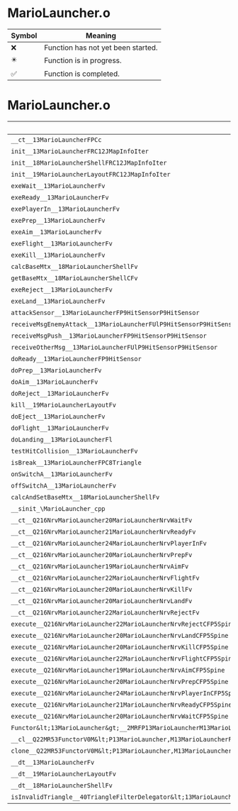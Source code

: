 # MarioLauncher.o
| Symbol | Meaning 
| ------------- | ------------- 
| :x: | Function has not yet been started. 
| :eight_pointed_black_star: | Function is in progress. 
| :white_check_mark: | Function is completed. 


# MarioLauncher.o
| Symbol | Decompiled? |
| ------------- | ------------- |
| `__ct__13MarioLauncherFPCc` | :x: |
| `init__13MarioLauncherFRC12JMapInfoIter` | :x: |
| `init__18MarioLauncherShellFRC12JMapInfoIter` | :x: |
| `init__19MarioLauncherLayoutFRC12JMapInfoIter` | :x: |
| `exeWait__13MarioLauncherFv` | :x: |
| `exeReady__13MarioLauncherFv` | :x: |
| `exePlayerIn__13MarioLauncherFv` | :x: |
| `exePrep__13MarioLauncherFv` | :x: |
| `exeAim__13MarioLauncherFv` | :x: |
| `exeFlight__13MarioLauncherFv` | :x: |
| `exeKill__13MarioLauncherFv` | :x: |
| `calcBaseMtx__18MarioLauncherShellFv` | :x: |
| `getBaseMtx__18MarioLauncherShellCFv` | :x: |
| `exeReject__13MarioLauncherFv` | :x: |
| `exeLand__13MarioLauncherFv` | :x: |
| `attackSensor__13MarioLauncherFP9HitSensorP9HitSensor` | :x: |
| `receiveMsgEnemyAttack__13MarioLauncherFUlP9HitSensorP9HitSensor` | :x: |
| `receiveMsgPush__13MarioLauncherFP9HitSensorP9HitSensor` | :x: |
| `receiveOtherMsg__13MarioLauncherFUlP9HitSensorP9HitSensor` | :x: |
| `doReady__13MarioLauncherFP9HitSensor` | :x: |
| `doPrep__13MarioLauncherFv` | :x: |
| `doAim__13MarioLauncherFv` | :x: |
| `doReject__13MarioLauncherFv` | :x: |
| `kill__19MarioLauncherLayoutFv` | :x: |
| `doEject__13MarioLauncherFv` | :x: |
| `doFlight__13MarioLauncherFv` | :x: |
| `doLanding__13MarioLauncherFl` | :x: |
| `testHitCollision__13MarioLauncherFv` | :x: |
| `isBreak__13MarioLauncherFPC8Triangle` | :x: |
| `onSwitchA__13MarioLauncherFv` | :x: |
| `offSwitchA__13MarioLauncherFv` | :x: |
| `calcAndSetBaseMtx__18MarioLauncherShellFv` | :x: |
| `__sinit_\MarioLauncher_cpp` | :x: |
| `__ct__Q216NrvMarioLauncher20MarioLauncherNrvWaitFv` | :x: |
| `__ct__Q216NrvMarioLauncher21MarioLauncherNrvReadyFv` | :x: |
| `__ct__Q216NrvMarioLauncher24MarioLauncherNrvPlayerInFv` | :x: |
| `__ct__Q216NrvMarioLauncher20MarioLauncherNrvPrepFv` | :x: |
| `__ct__Q216NrvMarioLauncher19MarioLauncherNrvAimFv` | :x: |
| `__ct__Q216NrvMarioLauncher22MarioLauncherNrvFlightFv` | :x: |
| `__ct__Q216NrvMarioLauncher20MarioLauncherNrvKillFv` | :x: |
| `__ct__Q216NrvMarioLauncher20MarioLauncherNrvLandFv` | :x: |
| `__ct__Q216NrvMarioLauncher22MarioLauncherNrvRejectFv` | :x: |
| `execute__Q216NrvMarioLauncher22MarioLauncherNrvRejectCFP5Spine` | :x: |
| `execute__Q216NrvMarioLauncher20MarioLauncherNrvLandCFP5Spine` | :x: |
| `execute__Q216NrvMarioLauncher20MarioLauncherNrvKillCFP5Spine` | :x: |
| `execute__Q216NrvMarioLauncher22MarioLauncherNrvFlightCFP5Spine` | :x: |
| `execute__Q216NrvMarioLauncher19MarioLauncherNrvAimCFP5Spine` | :x: |
| `execute__Q216NrvMarioLauncher20MarioLauncherNrvPrepCFP5Spine` | :x: |
| `execute__Q216NrvMarioLauncher24MarioLauncherNrvPlayerInCFP5Spine` | :x: |
| `execute__Q216NrvMarioLauncher21MarioLauncherNrvReadyCFP5Spine` | :x: |
| `execute__Q216NrvMarioLauncher20MarioLauncherNrvWaitCFP5Spine` | :x: |
| `Functor&lt;13MarioLauncher&gt;__2MRFP13MarioLauncherM13MarioLauncherFPCvPv_v_Q22MR53FunctorV0M&lt;P13MarioLauncher,M13MarioLauncherFPCvPv_v&gt;` | :x: |
| `__cl__Q22MR53FunctorV0M&lt;P13MarioLauncher,M13MarioLauncherFPCvPv_v&gt;CFv` | :x: |
| `clone__Q22MR53FunctorV0M&lt;P13MarioLauncher,M13MarioLauncherFPCvPv_v&gt;CFP7JKRHeap` | :x: |
| `__dt__13MarioLauncherFv` | :x: |
| `__dt__19MarioLauncherLayoutFv` | :x: |
| `__dt__18MarioLauncherShellFv` | :x: |
| `isInvalidTriangle__40TriangleFilterDelegator&lt;13MarioLauncher&gt;CFPC8Triangle` | :x: |
